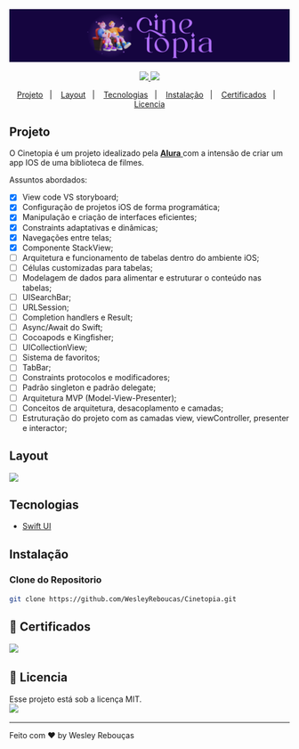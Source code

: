 
<div >
  <img src="Cinetopia/Cinetopia/Assets.xcassets/CinetopiaBanner.png" width="1000px">
</div>

<p align="center">
	<a href="https://www.linkedin.com/in/wesley-andrade/">	
		<img src="https://img.shields.io/static/v1?label=&message=WesleyAndrade&color=199ffc&style=flat&logo=linkedin"/>
	</a>
	<a href="https://choosealicense.com/licenses/mit/">	
		<img src="https://img.shields.io/static/v1?label=License&message=MIT&color=199ffc&style=flat"/>
	</a>
</p>

<p align="center">
  <a href="#projeto">Projeto</a>&nbsp;&nbsp;&nbsp;|&nbsp;&nbsp;&nbsp;
  <a href="#layout">Layout</a>&nbsp;&nbsp;&nbsp;|&nbsp;&nbsp;&nbsp;
  <a href="#tecnologias">Tecnologias</a>&nbsp;&nbsp;&nbsp;|&nbsp;&nbsp;&nbsp;
  <a href="#instalação">Instalação</a>&nbsp;&nbsp;&nbsp;|&nbsp;&nbsp;&nbsp;
  <a href="#scroll-certificados">Certificados</a>&nbsp;&nbsp;&nbsp;|&nbsp;&nbsp;&nbsp;
  <a href="#page_with_curl-licencia">Licencia</a>
</p>

## Projeto

O Cinetopia é um projeto idealizado pela 
<a href="https://alura.com.br/"> **Alura** </a> 
com a intensão de criar um app IOS de uma biblioteca de filmes.

Assuntos abordados:

- [x] View code VS storyboard;
- [x] Configuração de projetos iOS de forma programática;
- [x] Manipulação e criação de interfaces eficientes;
- [x] Constraints adaptativas e dinâmicas;
- [x] Navegações entre telas;
- [x] Componente StackView;
- [ ] Arquitetura e funcionamento de tabelas dentro do ambiente iOS;
- [ ] Células customizadas para tabelas;
- [ ] Modelagem de dados para alimentar e estruturar o conteúdo nas tabelas;
- [ ] UISearchBar;
- [ ]  URLSession;
- [ ]  Completion handlers e Result;
- [ ]  Async/Await do Swift;
- [ ]  Cocoapods e Kingfisher;
- [ ]  UICollectionView;
- [ ] Sistema de favoritos;
- [ ] TabBar;
- [ ] Constraints protocolos e modificadores;
- [ ] Padrão singleton e padrão delegate;
- [ ] Arquitetura MVP (Model-View-Presenter);
- [ ] Conceitos de arquitetura, desacoplamento e camadas;
- [ ] Estruturação do projeto com as camadas view, viewController, presenter e interactor;

## Layout
<div style="display: flex; flex-direction: 'row'; align-items: 'center';">
	<img src="Vollmed/Assets.xcassets/Screenshots/Screenshot 01.png" width="325px">
</div>

## Tecnologias

- [Swift UI](https://www.swift.org/)

## Instalação

### Clone do Repositorio
```bash
git clone https://github.com/WesleyReboucas/Cinetopia.git
```

## :scroll: Certificados 

<a href="https://cursos.alura.com.br/certificate/59be67de-3338-4cf6-90a8-593c88986522?lang=pt_BR">
	<img src="https://img.shields.io/static/v1?label=IOS COM UIKIT: FUNDAMENTOS DE VIEW CODE&message=2024&color=199ffc&style=flat"/>
</a>


## :page_with_curl: Licencia 
<div>
  Esse projeto está sob a licença MIT.   
</div>
<a href="https://choosealicense.com/licenses/mit/">
	<img src="https://img.shields.io/static/v1?label=License&message=2021&color=A31F34&style=flat"/>
</a>




---

Feito com ♥ by Wesley Rebouças



